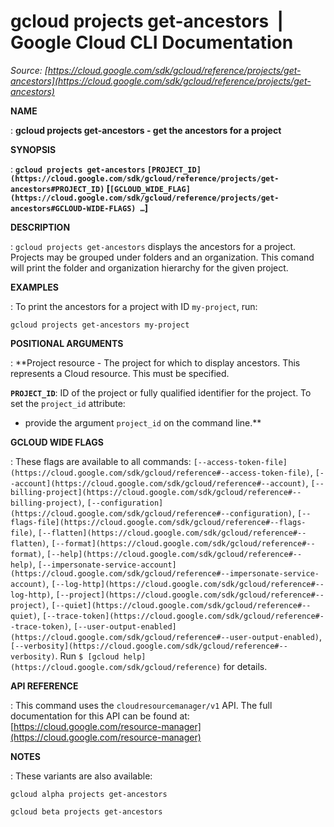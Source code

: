 # gcloud projects get-ancestors  |  Google Cloud CLI Documentation

*Source: [https://cloud.google.com/sdk/gcloud/reference/projects/get-ancestors](https://cloud.google.com/sdk/gcloud/reference/projects/get-ancestors)*

**NAME**

: **gcloud projects get-ancestors - get the ancestors for a project**

**SYNOPSIS**

: **`gcloud projects get-ancestors` `[PROJECT_ID](https://cloud.google.com/sdk/gcloud/reference/projects/get-ancestors#PROJECT_ID)` [`[GCLOUD_WIDE_FLAG](https://cloud.google.com/sdk/gcloud/reference/projects/get-ancestors#GCLOUD-WIDE-FLAGS) …`]**

**DESCRIPTION**

: `gcloud projects get-ancestors` displays the ancestors for a project.
Projects may be grouped under folders and an organization. This comand will
print the folder and organization hierarchy for the given project.

**EXAMPLES**

: To print the ancestors for a project with ID `my-project`, run:

```
gcloud projects get-ancestors my-project
```

**POSITIONAL ARGUMENTS**

: **Project resource - The project for which to display ancestors. This represents a
Cloud resource.
This must be specified.

**`PROJECT_ID`**:
ID of the project or fully qualified identifier for the project.
To set the `project_id` attribute:

- provide the argument `project_id` on the command line.**

**GCLOUD WIDE FLAGS**

: These flags are available to all commands: `[--access-token-file](https://cloud.google.com/sdk/gcloud/reference#--access-token-file)`,
`[--account](https://cloud.google.com/sdk/gcloud/reference#--account)`, `[--billing-project](https://cloud.google.com/sdk/gcloud/reference#--billing-project)`,
`[--configuration](https://cloud.google.com/sdk/gcloud/reference#--configuration)`,
`[--flags-file](https://cloud.google.com/sdk/gcloud/reference#--flags-file)`,
`[--flatten](https://cloud.google.com/sdk/gcloud/reference#--flatten)`, `[--format](https://cloud.google.com/sdk/gcloud/reference#--format)`, `[--help](https://cloud.google.com/sdk/gcloud/reference#--help)`, `[--impersonate-service-account](https://cloud.google.com/sdk/gcloud/reference#--impersonate-service-account)`,
`[--log-http](https://cloud.google.com/sdk/gcloud/reference#--log-http)`,
`[--project](https://cloud.google.com/sdk/gcloud/reference#--project)`, `[--quiet](https://cloud.google.com/sdk/gcloud/reference#--quiet)`, `[--trace-token](https://cloud.google.com/sdk/gcloud/reference#--trace-token)`, `[--user-output-enabled](https://cloud.google.com/sdk/gcloud/reference#--user-output-enabled)`,
`[--verbosity](https://cloud.google.com/sdk/gcloud/reference#--verbosity)`.
Run `$ [gcloud help](https://cloud.google.com/sdk/gcloud/reference)` for details.

**API REFERENCE**

: This command uses the `cloudresourcemanager/v1` API. The full
documentation for this API can be found at: [https://cloud.google.com/resource-manager](https://cloud.google.com/resource-manager)

**NOTES**

: These variants are also available:

```
gcloud alpha projects get-ancestors
```

```
gcloud beta projects get-ancestors
```